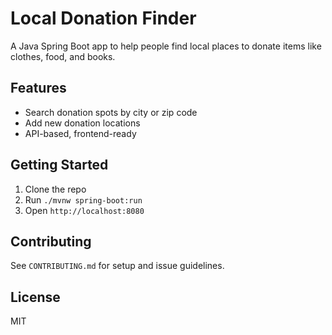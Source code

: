 # Local Donation Finder

A Java Spring Boot app to help people find local places to donate items like clothes, food, and books.

## Features
- Search donation spots by city or zip code
- Add new donation locations
- API-based, frontend-ready

## Getting Started
1. Clone the repo
2. Run `./mvnw spring-boot:run`
3. Open `http://localhost:8080`

## Contributing
See `CONTRIBUTING.md` for setup and issue guidelines.

## License
MIT
